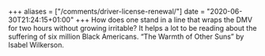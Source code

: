 +++
aliases = ["/comments/driver-license-renewal/"]
date = "2020-06-30T21:24:15+01:00"
+++
How does one stand in a line that wraps the DMV for two hours without growing irritable? It helps a lot to be reading about the suffering of six million Black Americans. “The Warmth of Other Suns” by Isabel Wilkerson.
